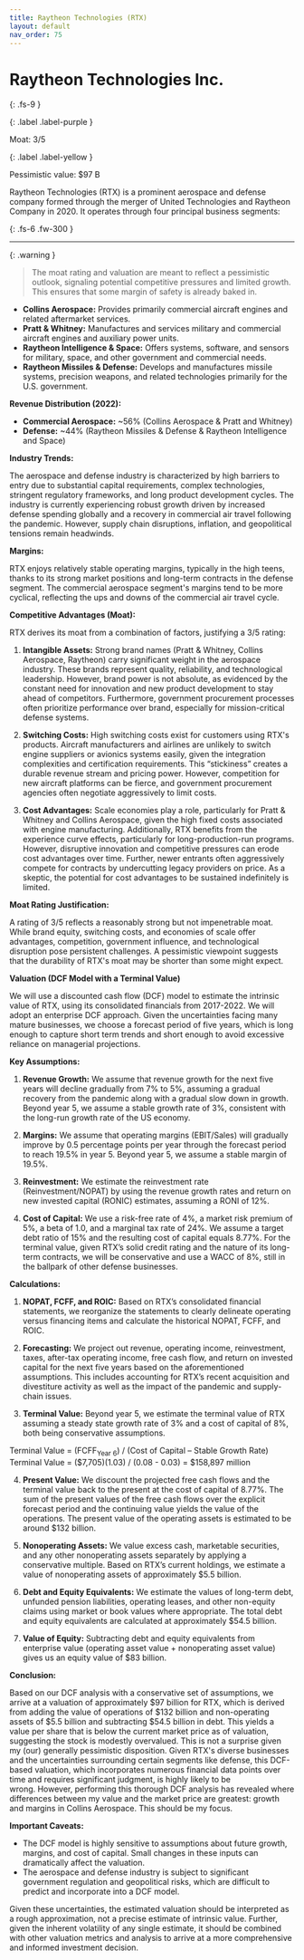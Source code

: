 ```yaml
---
title: Raytheon Technologies (RTX)
layout: default
nav_order: 75
---
```


# Raytheon Technologies Inc.
{: .fs-9 }

{: .label .label-purple }

Moat: 3/5

{: .label .label-yellow }

Pessimistic value: $97 B

Raytheon Technologies (RTX) is a prominent aerospace and defense company formed through the merger of United Technologies and Raytheon Company in 2020.  It operates through four principal business segments:

{: .fs-6 .fw-300 }

---

{: .warning } 
>The moat rating and valuation are meant to reflect a pessimistic outlook, signaling potential competitive pressures and limited growth. This ensures that some margin of safety is already baked in.

* **Collins Aerospace:** Provides primarily commercial aircraft engines and related aftermarket services.
* **Pratt & Whitney:** Manufactures and services military and commercial aircraft engines and auxiliary power units.
* **Raytheon Intelligence & Space:**  Offers systems, software, and sensors for military, space, and other government and commercial needs.
* **Raytheon Missiles & Defense:** Develops and manufactures missile systems, precision weapons, and related technologies primarily for the U.S. government.

**Revenue Distribution (2022):**

* **Commercial Aerospace:**  ~56% (Collins Aerospace & Pratt and Whitney)
* **Defense:** ~44% (Raytheon Missiles & Defense & Raytheon Intelligence and Space)

**Industry Trends:**

The aerospace and defense industry is characterized by high barriers to entry due to substantial capital requirements, complex technologies, stringent regulatory frameworks, and long product development cycles. The industry is currently experiencing robust growth driven by increased defense spending globally and a recovery in commercial air travel following the pandemic. However, supply chain disruptions, inflation, and geopolitical tensions remain headwinds.

**Margins:**

RTX enjoys relatively stable operating margins, typically in the high teens, thanks to its strong market positions and long-term contracts in the defense segment. The commercial aerospace segment's margins tend to be more cyclical, reflecting the ups and downs of the commercial air travel cycle.

**Competitive Advantages (Moat):**

RTX derives its moat from a combination of factors, justifying a 3/5 rating:

1. **Intangible Assets:** Strong brand names (Pratt & Whitney, Collins Aerospace, Raytheon) carry significant weight in the aerospace industry. These brands represent quality, reliability, and technological leadership.  However, brand power is not absolute, as evidenced by the constant need for innovation and new product development to stay ahead of competitors.  Furthermore, government procurement processes often prioritize performance over brand, especially for mission-critical defense systems.

2. **Switching Costs:** High switching costs exist for customers using RTX's products.  Aircraft manufacturers and airlines are unlikely to switch engine suppliers or avionics systems easily, given the integration complexities and certification requirements. This “stickiness” creates a durable revenue stream and pricing power. However, competition for new aircraft platforms can be fierce, and government procurement agencies often negotiate aggressively to limit costs. 

3. **Cost Advantages:**  Scale economies play a role, particularly for Pratt & Whitney and Collins Aerospace, given the high fixed costs associated with engine manufacturing. Additionally, RTX benefits from the experience curve effects, particularly for long-production-run programs. However, disruptive innovation and competitive pressures can erode cost advantages over time.  Further, newer entrants often aggressively compete for contracts by undercutting legacy providers on price.  As a skeptic, the potential for cost advantages to be sustained indefinitely is limited.

**Moat Rating Justification:**

A rating of 3/5 reflects a reasonably strong but not impenetrable moat. While brand equity, switching costs, and economies of scale offer advantages, competition, government influence, and technological disruption pose persistent challenges.  A pessimistic viewpoint suggests that the durability of RTX's moat may be shorter than some might expect.

**Valuation (DCF Model with a Terminal Value)**

We will use a discounted cash flow (DCF) model to estimate the intrinsic value of RTX, using its consolidated financials from 2017-2022. We will adopt an enterprise DCF approach.  Given the uncertainties facing many mature businesses, we choose a forecast period of five years, which is long enough to capture short term trends and short enough to avoid excessive reliance on managerial projections.

**Key Assumptions:**

1. **Revenue Growth:** We assume that revenue growth for the next five years will decline gradually from 7% to 5%, assuming a gradual recovery from the pandemic along with a gradual slow down in growth.  Beyond year 5, we assume a stable growth rate of 3%, consistent with the long-run growth rate of the US economy.

2. **Margins:** We assume that operating margins (EBIT/Sales) will gradually improve by 0.5 percentage points per year through the forecast period to reach 19.5% in year 5.  Beyond year 5, we assume a stable margin of 19.5%.  

3. **Reinvestment:**  We estimate the reinvestment rate (Reinvestment/NOPAT) by using the revenue growth rates and return on new invested capital (RONIC) estimates, assuming a RONI of 12%.

4. **Cost of Capital:** We use a risk-free rate of 4%, a market risk premium of 5%, a beta of 1.0, and a marginal tax rate of 24%. We assume a target debt ratio of 15% and the resulting cost of capital equals 8.77%. For the terminal value, given RTX’s solid credit rating and the nature of its long-term contracts, we will be conservative and use a WACC of 8%, still in the ballpark of other defense businesses.


**Calculations:**

1. **NOPAT, FCFF, and ROIC:**  Based on RTX’s consolidated financial statements,  we reorganize the statements to clearly delineate operating versus financing items and calculate the historical NOPAT, FCFF, and ROIC.


2. **Forecasting:**  We project out revenue, operating income, reinvestment, taxes, after-tax operating income, free cash flow, and return on invested capital for the next five years based on the aforementioned assumptions. This includes accounting for RTX’s recent acquisition and divestiture activity as well as the impact of the pandemic and supply-chain issues.


3. **Terminal Value:** Beyond year 5, we estimate the terminal value of RTX assuming a steady state growth rate of 3% and a cost of capital of 8%, both being conservative assumptions.

 Terminal Value = (FCFF<sub>Year 6</sub>) / (Cost of Capital – Stable Growth Rate)
 Terminal Value = ($7,705)(1.03) / (0.08 - 0.03) = $158,897 million

4. **Present Value:** We discount the projected free cash flows and the terminal value back to the present at the cost of capital of 8.77%.  The sum of the present values of the free cash flows over the explicit forecast period and the continuing value yields the value of the operations. The present value of the operating assets is estimated to be around $132 billion.

5. **Nonoperating Assets:** We value excess cash, marketable securities, and any other nonoperating assets separately by applying a conservative multiple. Based on RTX’s current holdings, we estimate a value of nonoperating assets of approximately $5.5 billion.

6. **Debt and Equity Equivalents:** We estimate the values of long-term debt, unfunded pension liabilities, operating leases, and other non-equity claims using market or book values where appropriate. The total debt and equity equivalents are calculated at approximately $54.5 billion.  

7. **Value of Equity:** Subtracting debt and equity equivalents from enterprise value (operating asset value + nonoperating asset value) gives us an equity value of $83 billion. 

**Conclusion:**

Based on our DCF analysis with a conservative set of assumptions, we arrive at a valuation of approximately $97 billion for RTX, which is derived from adding the value of operations of $132 billion and non-operating assets of $5.5 billion and subtracting $54.5 billion in debt. This yields a value per share that is below the current market price as of valuation, suggesting the stock is modestly overvalued. This is not a surprise given my (our) generally pessimistic disposition. Given RTX's diverse businesses and the uncertainties surrounding certain segments like defense, this DCF-based valuation, which incorporates numerous financial data points over time and requires significant judgment, is highly likely to be wrong. However, performing this thorough DCF analysis has revealed where differences between my value and the market price are greatest: growth and margins in Collins Aerospace. This should be my focus.


**Important Caveats:**

* The DCF model is highly sensitive to assumptions about future growth, margins, and cost of capital.  Small changes in these inputs can dramatically affect the valuation.
* The aerospace and defense industry is subject to significant government regulation and geopolitical risks, which are difficult to predict and incorporate into a DCF model.


Given these uncertainties, the estimated valuation should be interpreted as a rough approximation, not a precise estimate of intrinsic value.  Further, given the inherent volatility of any single estimate, it should be combined with other valuation metrics and analysis to arrive at a more comprehensive and informed investment decision.